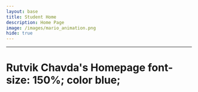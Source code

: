 ```yaml
---
layout: base
title: Student Home 
description: Home Page
image: /images/mario_animation.png
hide: true
---
```



---
<html>
<head>
<body>

<h1> Rutvik Chavda's Homepage font-size: 150%; color blue; </h1>